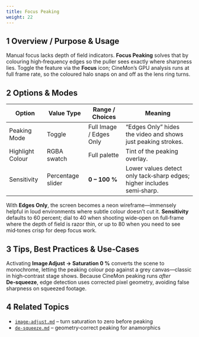 ```yaml
---
title: Focus Peaking
weight: 22
---
```


## 1  Overview / Purpose & Usage
Manual focus lacks depth of field indicators.  **Focus Peaking** solves that by colouring high‑frequency edges so the puller sees exactly where sharpness lies.  Toggle the feature via the **Focus** icon; CineMon’s GPU analysis runs at full frame rate, so the coloured halo snaps on and off as the lens ring turns.

## 2  Options & Modes
| Option | Value Type | Range / Choices | Meaning |
|--------|-----------|-----------------|---------|
| Peaking Mode | Toggle | Full Image / Edges Only | “Edges Only” hides the video and shows just peaking strokes. |
| Highlight Colour | RGBA swatch | Full palette | Tint of the peaking overlay. |
| Sensitivity | Percentage slider | **0 – 100 %** | Lower values detect only tack‑sharp edges; higher includes semi‑sharp. |

With **Edges Only**, the screen becomes a neon wireframe—immensely helpful in loud environments where subtle colour doesn’t cut it.  **Sensitivity** defaults to 60 percent; dial to 40 when shooting wide‑open on full‑frame where the depth of field is razor thin, or up to 80 when you need to see mid‑tones crisp for deep focus work.

## 3  Tips, Best Practices & Use‑Cases
Activating **Image Adjust → Saturation 0 %** converts the scene to monochrome, letting the peaking colour pop against a grey canvas—classic in high‑contrast stage shows.  Because CineMon peaking runs *after* **De‑squeeze**, edge detection uses corrected pixel geometry, avoiding false sharpness on squeezed footage.

## 4  Related Topics
* [`image-adjust.md`](image-adjust.md) – turn saturation to zero before peaking  
* [`de-squeeze.md`](de-squeeze.md) – geometry‑correct peaking for anamorphics

